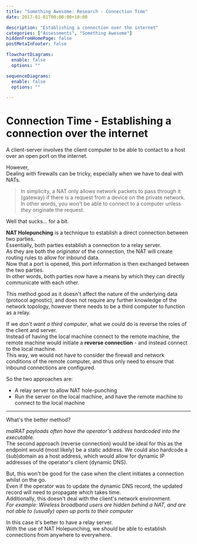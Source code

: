 ```yaml
---
title: "Something Awesome: Research - Connection Time"
date: 2017-01-01T00:00:00+10:00

description: "Establishing a connection over the internet"
categories: ["Assessments", "Something Awesome"]
hiddenFromHomePage: false
postMetaInFooter: false

flowchartDiagrams:
  enable: false
  options: ""

sequenceDiagrams: 
  enable: false
  options: ""

---
```


# Connection Time - Establishing a connection over the internet

A client-server involves the client computer to be able to contact to a host over an open port on the internet.  

However,  
Dealing with firewalls can be tricky, especially when we have to deal with NATs.  

> In simplicity, a NAT only allows network packets to pass through it (gateway) if there is a request from a device on the private network. In other words, you won't be able to connect to a computer unless _they_ originate the request.  

Well that sucks... for a bit.

**NAT Holepunching** is a technique to establish a direct connection between two parties.  
Essentially, both parties establish a connection to a relay server.  
As they are both the _originator_ of the connection, the NAT will create routing rules to allow for inbound data.  
Now that a port is opened, this port information is then exchanged between the two parties.  
In other words, both parties now have a means by which they can directly communicate with each other.

This method good as it doesn't affect the nature of the underlying data (protocol agnostic), and does not require any further knowledge of the network topology, however there needs to be a third computer to function as a relay.

If we _don't want a third computer_, what we could do is reverse the roles of the client and server.  
Instead of having the local machine connect to the remote machine, the remote machine would initiate a **reverse connection** - and instead connect to the local machine.  
This way, we would not have to consider the firewall and network conditions of the remote computer, and thus only need to ensure that inbound connections are configured.

So the two approaches are:  

* A relay server to allow NAT hole-punching
* Run the server on the local machine, and have the remote machine to connect to the local machine

---

What's the better method?  

_malRAT payloads often have the operator's address hardcoded into the executable._  
The second approach (reverse connection) would be ideal for this as the endpoint would (most likely) be a static address. We could also hardcode a (sub)domain as a host address, which would allow for dynamic IP addresses of the operator's client (dynamic DNS).

But, this won't be good for the case when the client initiates a connection whilst on the go.  
Even if the operator was to update the dynamic DNS record, the updated record will need to propagate which takes time.  
Additionally, this doesn't deal with the client's network environment.  
_For example: Wireless broadband users are hidden behind a NAT, and are not able to (usually) open up ports to their computer_

In this case it's better to have a relay server.  
With the use of NAT Holepunching, we _should_ be able to establish connections from anywhere to everywhere.
